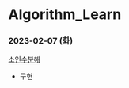 # Algorithm_Learn
### 2023-02-07 (화)
[소인수분해](https://school.programmers.co.kr/learn/courses/30/lessons/120852)
- 구현
